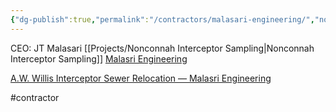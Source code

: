 ```yaml
---
{"dg-publish":true,"permalink":"/contractors/malasari-engineering/","noteIcon":"","created":"2025-07-07T14:23:44.220-05:00"}
---
```


CEO: JT Malasari
[[Projects/Nonconnah Interceptor Sampling\|Nonconnah Interceptor Sampling]]
[Malasri Engineering](https://www.malasriengineering.com/)

[A.W. Willis Interceptor Sewer Relocation — Malasri Engineering](https://www.malasriengineering.com/project-feed/aw-willis-sewer-relocation)

#contractor 